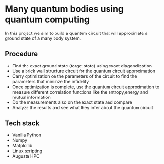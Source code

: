 # Many quantum bodies using quantum computing
In this project we aim to build a quantum circuit that will approximate a ground state of a many body system.
## Procedure
* Find the exact ground state (target state) using exact diagonalization
* Use a brick wall structure circuit for the quantum circuit approximation
* Carry optimization on the parameters of the circuit to find the parameters that minimze the infidelity
* Once optimization is complete, use the quantum circuit approximation to measure different correlation functions like the entropy,energy and mutual information
* Do the measurements also on the exact state and compare
* Analyze the results and see what they infer about the quantum circuit
## Tech stack
* Vanilla Python
* Numpy
* Matplotlib
* Linux scripting
* Augusta HPC 
